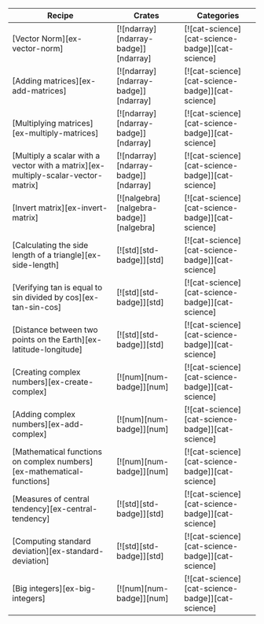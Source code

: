 | Recipe | Crates | Categories |
|--------|--------|------------|
| [Vector Norm][ex-vector-norm] | [![ndarray][ndarray-badge]][ndarray] | [![cat-science][cat-science-badge]][cat-science] |
| [Adding matrices][ex-add-matrices] | [![ndarray][ndarray-badge]][ndarray] | [![cat-science][cat-science-badge]][cat-science] |
| [Multiplying matrices][ex-multiply-matrices] | [![ndarray][ndarray-badge]][ndarray] | [![cat-science][cat-science-badge]][cat-science] |
| [Multiply a scalar with a vector with a matrix][ex-multiply-scalar-vector-matrix] | [![ndarray][ndarray-badge]][ndarray] | [![cat-science][cat-science-badge]][cat-science] |
| [Invert matrix][ex-invert-matrix] | [![nalgebra][nalgebra-badge]][nalgebra] | [![cat-science][cat-science-badge]][cat-science] |
| [Calculating the side length of a triangle][ex-side-length] | [![std][std-badge]][std] | [![cat-science][cat-science-badge]][cat-science] |
| [Verifying tan is equal to sin divided by cos][ex-tan-sin-cos] | [![std][std-badge]][std] | [![cat-science][cat-science-badge]][cat-science] |
| [Distance between two points on the Earth][ex-latitude-longitude] | [![std][std-badge]][std] | [![cat-science][cat-science-badge]][cat-science] |
| [Creating complex numbers][ex-create-complex] | [![num][num-badge]][num] | [![cat-science][cat-science-badge]][cat-science] |
| [Adding complex numbers][ex-add-complex] | [![num][num-badge]][num] | [![cat-science][cat-science-badge]][cat-science] |
| [Mathematical functions on complex numbers][ex-mathematical-functions] | [![num][num-badge]][num] | [![cat-science][cat-science-badge]][cat-science] |
| [Measures of central tendency][ex-central-tendency] | [![std][std-badge]][std] | [![cat-science][cat-science-badge]][cat-science] |
| [Computing standard deviation][ex-standard-deviation] | [![std][std-badge]][std] | [![cat-science][cat-science-badge]][cat-science] |
| [Big integers][ex-big-integers] | [![num][num-badge]][num] | [![cat-science][cat-science-badge]][cat-science] |
